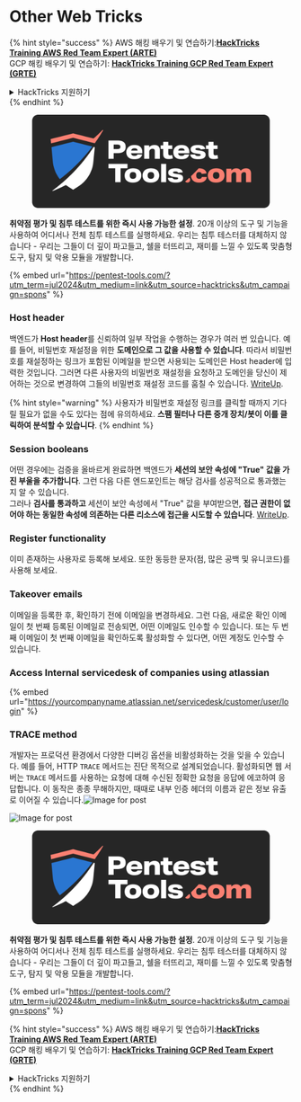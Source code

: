 # Other Web Tricks

{% hint style="success" %}
AWS 해킹 배우기 및 연습하기:<img src="/.gitbook/assets/arte.png" alt="" data-size="line">[**HackTricks Training AWS Red Team Expert (ARTE)**](https://training.hacktricks.xyz/courses/arte)<img src="/.gitbook/assets/arte.png" alt="" data-size="line">\
GCP 해킹 배우기 및 연습하기: <img src="/.gitbook/assets/grte.png" alt="" data-size="line">[**HackTricks Training GCP Red Team Expert (GRTE)**<img src="/.gitbook/assets/grte.png" alt="" data-size="line">](https://training.hacktricks.xyz/courses/grte)

<details>

<summary>HackTricks 지원하기</summary>

* [**구독 계획**](https://github.com/sponsors/carlospolop) 확인하기!
* **💬 [**Discord 그룹**](https://discord.gg/hRep4RUj7f) 또는 [**텔레그램 그룹**](https://t.me/peass)에 참여하거나 **Twitter** 🐦 [**@hacktricks\_live**](https://twitter.com/hacktricks\_live)**를 팔로우하세요.**
* **[**HackTricks**](https://github.com/carlospolop/hacktricks) 및 [**HackTricks Cloud**](https://github.com/carlospolop/hacktricks-cloud) 깃허브 리포지토리에 PR을 제출하여 해킹 트릭을 공유하세요.**

</details>
{% endhint %}

<figure><img src="/.gitbook/assets/pentest-tools.svg" alt=""><figcaption></figcaption></figure>

**취약점 평가 및 침투 테스트를 위한 즉시 사용 가능한 설정**. 20개 이상의 도구 및 기능을 사용하여 어디서나 전체 침투 테스트를 실행하세요. 우리는 침투 테스터를 대체하지 않습니다 - 우리는 그들이 더 깊이 파고들고, 쉘을 터뜨리고, 재미를 느낄 수 있도록 맞춤형 도구, 탐지 및 악용 모듈을 개발합니다.

{% embed url="https://pentest-tools.com/?utm_term=jul2024&utm_medium=link&utm_source=hacktricks&utm_campaign=spons" %}

### Host header

백엔드가 **Host header**를 신뢰하여 일부 작업을 수행하는 경우가 여러 번 있습니다. 예를 들어, 비밀번호 재설정을 위한 **도메인으로 그 값을 사용할 수 있습니다**. 따라서 비밀번호를 재설정하는 링크가 포함된 이메일을 받으면 사용되는 도메인은 Host header에 입력한 것입니다. 그러면 다른 사용자의 비밀번호 재설정을 요청하고 도메인을 당신이 제어하는 것으로 변경하여 그들의 비밀번호 재설정 코드를 훔칠 수 있습니다. [WriteUp](https://medium.com/nassec-cybersecurity-writeups/how-i-was-able-to-take-over-any-users-account-with-host-header-injection-546fff6d0f2).

{% hint style="warning" %}
사용자가 비밀번호 재설정 링크를 클릭할 때까지 기다릴 필요가 없을 수도 있다는 점에 유의하세요. **스팸 필터나 다른 중개 장치/봇이 이를 클릭하여 분석할 수 있습니다**.
{% endhint %}

### Session booleans

어떤 경우에는 검증을 올바르게 완료하면 백엔드가 **세션의 보안 속성에 "True" 값을 가진 부울을 추가합니다**. 그런 다음 다른 엔드포인트는 해당 검사를 성공적으로 통과했는지 알 수 있습니다.\
그러나 **검사를 통과하고** 세션이 보안 속성에서 "True" 값을 부여받으면, **접근 권한이 없어야 하는 동일한 속성에 의존하는 다른 리소스에 접근을 시도할 수 있습니다**. [WriteUp](https://medium.com/@ozguralp/a-less-known-attack-vector-second-order-idor-attacks-14468009781a).

### Register functionality

이미 존재하는 사용자로 등록해 보세요. 또한 동등한 문자(점, 많은 공백 및 유니코드)를 사용해 보세요.

### Takeover emails

이메일을 등록한 후, 확인하기 전에 이메일을 변경하세요. 그런 다음, 새로운 확인 이메일이 첫 번째 등록된 이메일로 전송되면, 어떤 이메일도 인수할 수 있습니다. 또는 두 번째 이메일이 첫 번째 이메일을 확인하도록 활성화할 수 있다면, 어떤 계정도 인수할 수 있습니다.

### Access Internal servicedesk of companies using atlassian

{% embed url="https://yourcompanyname.atlassian.net/servicedesk/customer/user/login" %}

### TRACE method

개발자는 프로덕션 환경에서 다양한 디버깅 옵션을 비활성화하는 것을 잊을 수 있습니다. 예를 들어, HTTP `TRACE` 메서드는 진단 목적으로 설계되었습니다. 활성화되면 웹 서버는 `TRACE` 메서드를 사용하는 요청에 대해 수신된 정확한 요청을 응답에 에코하여 응답합니다. 이 동작은 종종 무해하지만, 때때로 내부 인증 헤더의 이름과 같은 정보 유출로 이어질 수 있습니다.![Image for post](https://miro.medium.com/max/60/1\*wDFRADTOd9Tj63xucenvAA.png?q=20)

![Image for post](https://miro.medium.com/max/1330/1\*wDFRADTOd9Tj63xucenvAA.png)


<figure><img src="/.gitbook/assets/pentest-tools.svg" alt=""><figcaption></figcaption></figure>

**취약점 평가 및 침투 테스트를 위한 즉시 사용 가능한 설정**. 20개 이상의 도구 및 기능을 사용하여 어디서나 전체 침투 테스트를 실행하세요. 우리는 침투 테스터를 대체하지 않습니다 - 우리는 그들이 더 깊이 파고들고, 쉘을 터뜨리고, 재미를 느낄 수 있도록 맞춤형 도구, 탐지 및 악용 모듈을 개발합니다.

{% embed url="https://pentest-tools.com/?utm_term=jul2024&utm_medium=link&utm_source=hacktricks&utm_campaign=spons" %}

{% hint style="success" %}
AWS 해킹 배우기 및 연습하기:<img src="/.gitbook/assets/arte.png" alt="" data-size="line">[**HackTricks Training AWS Red Team Expert (ARTE)**](https://training.hacktricks.xyz/courses/arte)<img src="/.gitbook/assets/arte.png" alt="" data-size="line">\
GCP 해킹 배우기 및 연습하기: <img src="/.gitbook/assets/grte.png" alt="" data-size="line">[**HackTricks Training GCP Red Team Expert (GRTE)**<img src="/.gitbook/assets/grte.png" alt="" data-size="line">](https://training.hacktricks.xyz/courses/grte)

<details>

<summary>HackTricks 지원하기</summary>

* [**구독 계획**](https://github.com/sponsors/carlospolop) 확인하기!
* **💬 [**Discord 그룹**](https://discord.gg/hRep4RUj7f) 또는 [**텔레그램 그룹**](https://t.me/peass)에 참여하거나 **Twitter** 🐦 [**@hacktricks\_live**](https://twitter.com/hacktricks\_live)**를 팔로우하세요.**
* **[**HackTricks**](https://github.com/carlospolop/hacktricks) 및 [**HackTricks Cloud**](https://github.com/carlospolop/hacktricks-cloud) 깃허브 리포지토리에 PR을 제출하여 해킹 트릭을 공유하세요.**

</details>
{% endhint %}
